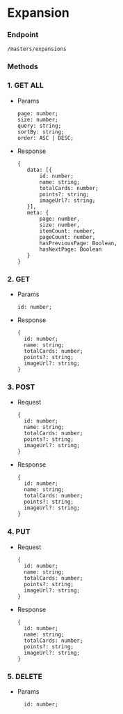 # **Expansion**

### Endpoint

```
/masters/expansions
```

### Methods

### 1. GET ALL

- Params

  ```
  page: number;
  size: number;
  query: string;
  sortBy: string;
  order: ASC | DESC;
  ```

- Response

  ```
  {
     data: [{
         id: number;
         name: string;
         totalCards: number;
         points?: string;
         imageUrl?: string;
     }],
     meta: {
         page: number,
         size: number,
         itemCount: number,
         pageCount: number,
         hasPreviousPage: Boolean,
         hasNextPage: Boolean
     }
  }
  ```

### 2. GET

- Params

  ```
  id: number;
  ```

- Response

  ```
  {
    id: number;
    name: string;
    totalCards: number;
    points?: string;
    imageUrl?: string;
  }
  ```

### 3. POST

- Request

  ```
  {
    id: number;
    name: string;
    totalCards: number;
    points?: string;
    imageUrl?: string;
  }
  ```

- Response

  ```
  {
    id: number;
    name: string;
    totalCards: number;
    points?: string;
    imageUrl?: string;
  }
  ```

### 4. PUT

- Request

  ```
  {
    id: number;
    name: string;
    totalCards: number;
    points?: string;
    imageUrl?: string;
  }
  ```

- Response

  ```
  {
    id: number;
    name: string;
    totalCards: number;
    points?: string;
    imageUrl?: string;
  }
  ```

### 5. DELETE

- Params

  ```
    id: number;
  ```
